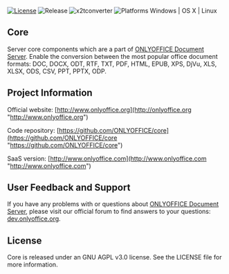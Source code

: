 
[![License](https://img.shields.io/badge/License-GNU%20AGPL%20V3-green.svg?style=flat)](http://www.gnu.org/licenses/agpl-3.0.ru.html)    ![Release](https://img.shields.io/badge/Release-v4.0.0-blue.svg?style=flat)  ![x2tconverter](https://img.shields.io/badge/x2tconverter-v2.0.2.376-blue.svg?style=flat) ![Platforms Windows | OS X | Linux](https://img.shields.io/badge/Platforms-Windows%20%7C%20OS%20X%20%7C%20Linux%20-lightgray.svg?style=flat)

## Core
Server core components which are a part of [ONLYOFFICE Document Server][2]. Enable the conversion between the most popular office document formats: DOC, DOCX, ODT, RTF, TXT, PDF, HTML, EPUB, XPS, DjVu, XLS, XLSX, ODS, CSV, PPT, PPTX, ODP.

## Project Information

Official website: [http://www.onlyoffice.org](http://onlyoffice.org "http://www.onlyoffice.org")

Code repository: [https://github.com/ONLYOFFICE/core](https://github.com/ONLYOFFICE/сore "https://github.com/ONLYOFFICE/core")

SaaS version: [http://www.onlyoffice.com](http://www.onlyoffice.com "http://www.onlyoffice.com")

## User Feedback and Support

If you have any problems with or questions about [ONLYOFFICE Document Server][2], please visit our official forum to find answers to your questions: [dev.onlyoffice.org][1].

  [1]: http://dev.onlyoffice.org
  [2]: https://github.com/ONLYOFFICE/DocumentServer
  
## License

Core is released under an GNU AGPL v3.0 license. See the LICENSE file for more information.
